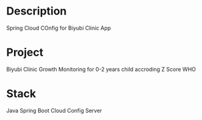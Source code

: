 # Description
Spring Cloud COnfig for Biyubi Clinic App

# Project 
Biyubi Clinic Growth Monitoring for 0-2 years child accroding Z Score WHO

# Stack
Java Spring Boot Cloud Config Server


